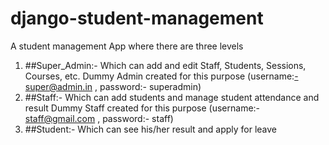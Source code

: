# django-student-management


A student management App where
there are three levels
1. ##Super_Admin:- Which can add and edit Staff, Students, Sessions, Courses, etc.
  Dummy Admin created for this purpose (username:-super@admin.in   ,   password:- superadmin)
2. ##Staff:- Which can add students and manage student attendance and result
  Dummy Staff created for this purpose (username:- staff@gmail.com   ,   password:- staff)
3. ##Student:- Which can see his/her result and apply for leave

